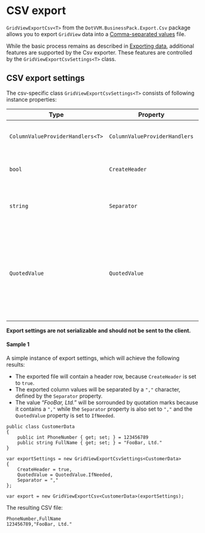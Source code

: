 ﻿# CSV export
`GridViewExportCsv<T>` from the `DotVVM.BusinessPack.Export.Csv` package allows you to export `GridView` data into a [Comma-separated values](TODO) file.

While the basic process remains as described in [Exporting data](TODO), additional features are supported by the Csv exporter.
These features are controlled by the `GridViewExportCsvSettings<T>` class.

## CSV export settings
The csv-specific class `GridViewExportCsvSettings<T>` consists of following instance properties:

|Type|Property|Description|
|---|---|---|
|`ColumnValueProviderHandlers<T>`|`ColumnValueProviderHandlers`|Value providers used to retrieve the data from exported data-context.|
|`bool`|`CreateHeader`|Determines whether a header row is created. Defaults to `true`.|
|`string`|`Separator`|Determines what string is used to separate column values. Defaults to `","`.|
|`QuotedValue`|`QuotedValue`|Determines whether the column values should be wrapped in quotation marks. Defaults to `QuotedValue.IfNeeded`, which only adds quotation marks when the `Separator` character is present within the column value. See [Sample 1](#sample-1).|

**Export settings are not serializable and should not be sent to the client.**

#### Sample 1

A simple instance of export settings, which will achieve the following results:
- The exported file will contain a header row, because `CreateHeader` is set to `true`.
- The exported column values will be separated by a `","` character, defined by the `Separator` property.
- The value “*FooBar, Ltd.*” will be sorrounded by quotation marks because it contains a `","` while the `Separator` property is also set to `","` and the `QuotedValue` property is set to `IfNeeded`.

```CSHARP
public class CustomerData
{
    public int PhoneNumber { get; set; } = 123456789
    public string FullName { get; set; } = "FooBar, Ltd."
}
```
```CSHARP
var exportSettings = new GridViewExportCsvSettings<CustomerData>
{
    CreateHeader = true,
    QuotedValue = QuotedValue.IfNeeded,
    Separator = ","
};

var export = new GridViewExportCsv<CustomerData>(exportSettings);
```

The resulting CSV file:
```
PhoneNumber,FullName
123456789,"FooBar, Ltd."
```


